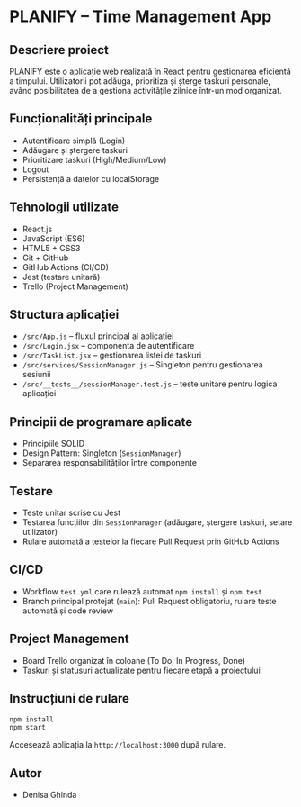 # PLANIFY – Time Management App

## Descriere proiect
PLANIFY este o aplicație web realizată în React pentru gestionarea eficientă a timpului. Utilizatorii pot adăuga, prioritiza și șterge taskuri personale, având posibilitatea de a gestiona activitățile zilnice într-un mod organizat.

## Funcționalități principale
- Autentificare simplă (Login)
- Adăugare și ștergere taskuri
- Prioritizare taskuri (High/Medium/Low)
- Logout
- Persistență a datelor cu localStorage

## Tehnologii utilizate
- React.js
- JavaScript (ES6)
- HTML5 + CSS3
- Git + GitHub
- GitHub Actions (CI/CD)
- Jest (testare unitară)
- Trello (Project Management)

## Structura aplicației
- `/src/App.js` – fluxul principal al aplicației
- `/src/Login.jsx` – componenta de autentificare
- `/src/TaskList.jsx` – gestionarea listei de taskuri
- `/src/services/SessionManager.js` – Singleton pentru gestionarea sesiunii
- `/src/__tests__/sessionManager.test.js` – teste unitare pentru logica aplicației

## Principii de programare aplicate
- Principiile SOLID
- Design Pattern: Singleton (`SessionManager`)
- Separarea responsabilităților între componente

## Testare
- Teste unitar scrise cu Jest
- Testarea funcțiilor din `SessionManager` (adăugare, ștergere taskuri, setare utilizator)
- Rulare automată a testelor la fiecare Pull Request prin GitHub Actions

## CI/CD
- Workflow `test.yml` care rulează automat `npm install` și `npm test`
- Branch principal protejat (`main`): Pull Request obligatoriu, rulare teste automată și code review

## Project Management
- Board Trello organizat în coloane (To Do, In Progress, Done)
- Taskuri și statusuri actualizate pentru fiecare etapă a proiectului

## Instrucțiuni de rulare
```bash
npm install
npm start
```
Accesează aplicația la `http://localhost:3000` după rulare.

## Autor
- Denisa Ghinda
